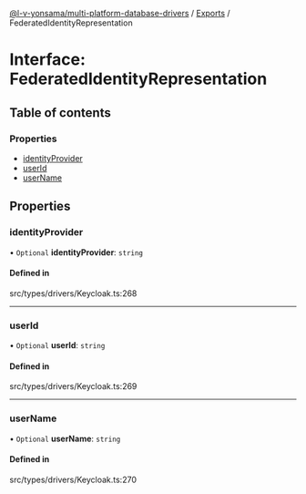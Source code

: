 [@l-v-yonsama/multi-platform-database-drivers](../README.md) / [Exports](../modules.md) / FederatedIdentityRepresentation

# Interface: FederatedIdentityRepresentation

## Table of contents

### Properties

- [identityProvider](FederatedIdentityRepresentation.md#identityprovider)
- [userId](FederatedIdentityRepresentation.md#userid)
- [userName](FederatedIdentityRepresentation.md#username)

## Properties

### identityProvider

• `Optional` **identityProvider**: `string`

#### Defined in

src/types/drivers/Keycloak.ts:268

___

### userId

• `Optional` **userId**: `string`

#### Defined in

src/types/drivers/Keycloak.ts:269

___

### userName

• `Optional` **userName**: `string`

#### Defined in

src/types/drivers/Keycloak.ts:270
